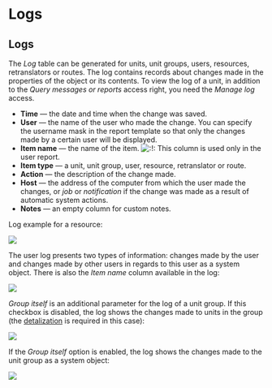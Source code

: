 # Logs

## Logs <a id="logs"></a>

The _Log_ table can be generated for units, unit groups, users, resources, retranslators or routes. The log contains records about changes made in the properties of the object or its contents. To view the log of a unit, in addition to the _Query messages or reports_ access right, you need the _Manage log_ access.

* **Time** — the date and time when the change was saved.
* **User** — the name of the user who made the change. You can specify the username mask in the report template so that only the changes made by a certain user will be displayed.
* **Item name** — the name of the item. ![:!:](https://docs.wialon.com/en/hosting/lib/images/smileys/icon_exclaim.gif) This column is used only in the user report.
* **Item type** — a unit, unit group, user, resource, retranslator or route.
* **Action** — the description of the change made.
* **Host** — the address of the computer from which the user made the changes, or _job_ or _notification_ if the change was made as a result of automatic system actions.
* **Notes** — an empty column for custom notes.

Log example for a resource:

![](https://docs.wialon.com/en/hosting/_media/tables/log1.png)

The user log presents two types of information: changes made by the user and changes made by other users in regards to this user as a system object. There is also the _Item name_ column available in the log:

![](https://docs.wialon.com/en/hosting/_media/tables/log2.png)

_Group itself_ is an additional parameter for the log of a unit group. If this checkbox is disabled, the log shows the changes made to units in the group \(the [detalization](https://docs.wialon.com/en/hosting/user/reports/templ/contents/tables/settings#detalization) is required in this case\):

![](https://docs.wialon.com/en/hosting/_media/tables/log4.png)

If the _Group itself_ option is enabled, the log shows the changes made to the unit group as a system object:

![](https://docs.wialon.com/en/hosting/_media/tables/log3.png)

